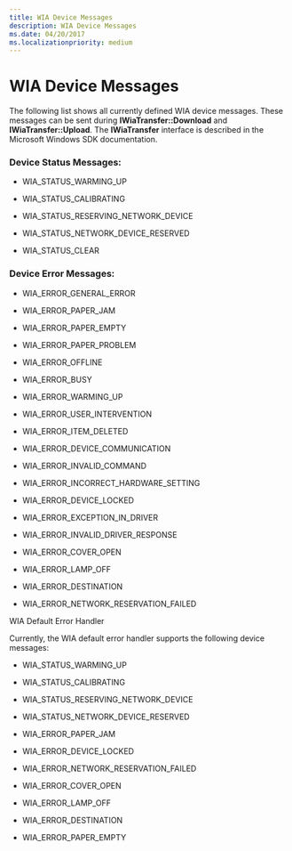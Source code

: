 ```yaml
---
title: WIA Device Messages
description: WIA Device Messages
ms.date: 04/20/2017
ms.localizationpriority: medium
---
```


# WIA Device Messages


The following list shows all currently defined WIA device messages. These messages can be sent during **IWiaTransfer::Download** and **IWiaTransfer::Upload**. The **IWiaTransfer** interface is described in the Microsoft Windows SDK documentation.

### Device Status Messages:

-   WIA\_STATUS\_WARMING\_UP

-   WIA\_STATUS\_CALIBRATING

-   WIA\_STATUS\_RESERVING\_NETWORK\_DEVICE

-   WIA\_STATUS\_NETWORK\_DEVICE\_RESERVED

-   WIA\_STATUS\_CLEAR

### Device Error Messages:

-   WIA\_ERROR\_GENERAL\_ERROR

-   WIA\_ERROR\_PAPER\_JAM

-   WIA\_ERROR\_PAPER\_EMPTY

-   WIA\_ERROR\_PAPER\_PROBLEM

-   WIA\_ERROR\_OFFLINE

-   WIA\_ERROR\_BUSY

-   WIA\_ERROR\_WARMING\_UP

-   WIA\_ERROR\_USER\_INTERVENTION

-   WIA\_ERROR\_ITEM\_DELETED

-   WIA\_ERROR\_DEVICE\_COMMUNICATION

-   WIA\_ERROR\_INVALID\_COMMAND

-   WIA\_ERROR\_INCORRECT\_HARDWARE\_SETTING

-   WIA\_ERROR\_DEVICE\_LOCKED

-   WIA\_ERROR\_EXCEPTION\_IN\_DRIVER

-   WIA\_ERROR\_INVALID\_DRIVER\_RESPONSE

-   WIA\_ERROR\_COVER\_OPEN

-   WIA\_ERROR\_LAMP\_OFF

-   WIA\_ERROR\_DESTINATION

-   WIA\_ERROR\_NETWORK\_RESERVATION\_FAILED

WIA Default Error Handler

Currently, the WIA default error handler supports the following device messages:

-   WIA\_STATUS\_WARMING\_UP

-   WIA\_STATUS\_CALIBRATING

-   WIA\_STATUS\_RESERVING\_NETWORK\_DEVICE

-   WIA\_STATUS\_NETWORK\_DEVICE\_RESERVED

-   WIA\_ERROR\_PAPER\_JAM

-   WIA\_ERROR\_DEVICE\_LOCKED

-   WIA\_ERROR\_NETWORK\_RESERVATION\_FAILED

-   WIA\_ERROR\_COVER\_OPEN

-   WIA\_ERROR\_LAMP\_OFF

-   WIA\_ERROR\_DESTINATION

-   WIA\_ERROR\_PAPER\_EMPTY

 

 




